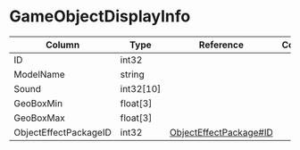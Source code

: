 # GameObjectDisplayInfo

| Column | Type | Reference | Comment |
|--------|------|-----------|---------|
|ID|int32|||
|ModelName|string|||
|Sound|int32[10]|||
|GeoBoxMin|float[3]|||
|GeoBoxMax|float[3]|||
|ObjectEffectPackageID|int32|[ObjectEffectPackage#ID](ObjectEffectPackage.md)||
